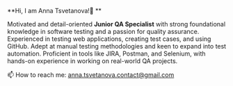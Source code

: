 **Hi, I am Anna Tsvetanova!👋 **

Motivated and detail-oriented **Junior QA Specialist** with strong foundational knowledge in software testing and a passion for quality assurance. Experienced in testing web applications, creating test cases, and using GitHub. Adept at manual testing methodologies and keen to expand into test automation. Proficient in tools like JIRA, Postman, and Selenium, with hands-on experience in working on real-world QA projects.

📫 How to reach me: anna.tsvetanova.contact@gmail.com


<!---
anna-tsvetanova/anna-tsvetanova is a ✨ special ✨ repository because its `README.md` (this file) appears on your GitHub profile.
You can click the Preview link to take a look at your changes.
--->

<!---
<👀 I’m interested in ...
🌱 I’m currently learning ...
💞️ I’m looking to collaborate on ...>
--->
